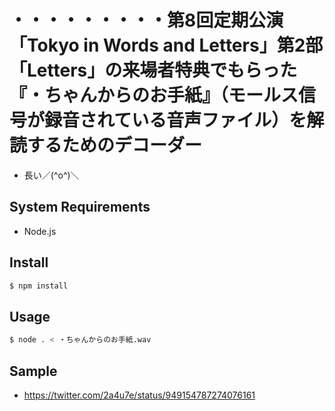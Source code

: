 # ・・・・・・・・・第8回定期公演「Tokyo in Words and Letters」第2部「Letters」の来場者特典でもらった『・ちゃんからのお手紙』（モールス信号が録音されている音声ファイル）を解読するためのデコーダー

- 長い／(^o^)＼

## System Requirements

- Node.js

## Install

``` bash
$ npm install
```

## Usage

``` bash
$ node . < ・ちゃんからのお手紙.wav
```

## Sample

- https://twitter.com/2a4u7e/status/949154787274076161
